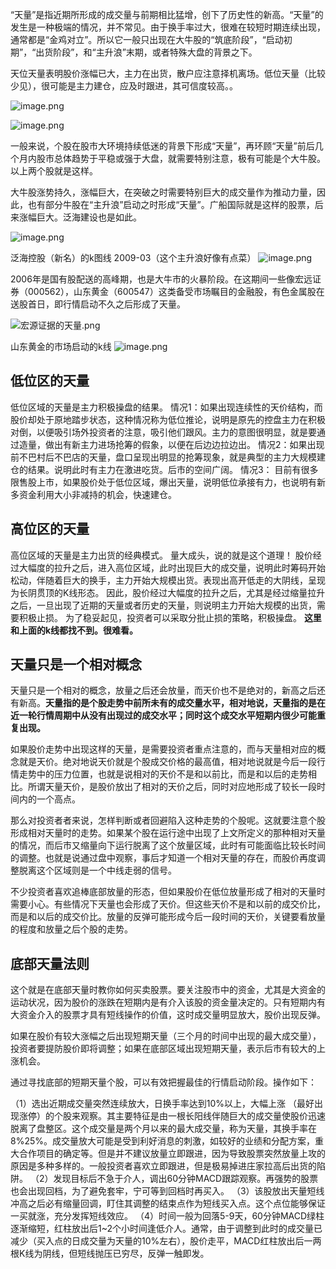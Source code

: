 “天量”是指近期所形成的成交量与前期相比猛增，创下了历史性的新高。“天量”的发生是一种极端的情况，并不常见。由于换手率过大，很难在较短时期连续出现，通常都是“金鸡对立”。所以它一般只出现在大牛股的“筑底阶段”，“启动初期”，“出货阶段”，和“主升浪”末期，或者特殊大盘的背景之下。

天位天量表明股价涨幅已大，主力在出货，散户应注意择机离场。低位天量（比较少见），很可能是主力建仓，应及时跟进，其可信度较高。。

![image.png](https://upload-images.jianshu.io/upload_images/8195910-a87597b0d9740dd7.png?imageMogr2/auto-orient/strip%7CimageView2/2/w/1240)

![image.png](https://upload-images.jianshu.io/upload_images/8195910-8b5829931f7c8fc8.png?imageMogr2/auto-orient/strip%7CimageView2/2/w/1240)


一般来说，个股在股市大环境持续低迷的背景下形成“天量”，再环顾“天量”前后几个月内股市总体趋势于平稳或强于大盘，就需要特别注意，极有可能是个大牛股。以上两个股就是这样。

大牛股涨势持久，涨幅巨大，在突破之时需要特别巨大的成交量作为推动力量，因此，也有部分牛股在“主升浪”启动之时形成“天量”。广船国际就是这样的股票，后来涨幅巨大。泛海建设也是如此。

![image.png](https://upload-images.jianshu.io/upload_images/8195910-5b680c4316198bc3.png?imageMogr2/auto-orient/strip%7CimageView2/2/w/1240)

泛海控股（新名）的k图线 2009-03（这个主升浪好像有点菜）
![image.png](https://upload-images.jianshu.io/upload_images/8195910-f3839f4ed4410fb8.png?imageMogr2/auto-orient/strip%7CimageView2/2/w/1240)

2006年是国有股配送的高峰期，也是大牛市的火暴阶段。在这期间一些像宏远证券（000562），山东黄金（600547）这类备受市场瞩目的金融股，有色金属股在送股首日，即行情启动不久之后形成了天量。

![宏源证据的天量.png](https://upload-images.jianshu.io/upload_images/8195910-5d93287c5213463f.png?imageMogr2/auto-orient/strip%7CimageView2/2/w/1240)

山东黄金的市场启动的k线
![image.png](https://upload-images.jianshu.io/upload_images/8195910-ef32cb865e87822e.png?imageMogr2/auto-orient/strip%7CimageView2/2/w/1240)

## 低位区的天量
低位区域的天量是主力积极操盘的结果。
情况1：如果出现连续性的天价结构，而股价却处于原地踏步状态，这种情况称为低位推论，说明是原先的控盘主力在积极对倒，以便吸引场外投资者的注意，吸引他们跟风。主力的意图很明显，就是要通过造量，做出有新主力进场抢筹的假象，以便在后边边拉边出。
情况2：如果出现前不巴村后不巴店的天量，盘口呈现出明显的抢筹现象，就是典型的主力大规模建仓的结果。说明此时有主力在激进吃货。后市的空间广阔。
情况3： 目前有很多限售股上市，如果股价处于低位区域，爆出天量，说明低位承接有力，也说明有新多资金利用大小非减持的机会，快速建仓。

## 高位区的天量
高位区域的天量是主力出货的经典模式。
量大成头，说的就是这个道理！
股价经过大幅度的拉升之后，进入高位区域，此时出现巨大的成交量，说明此时筹码开始松动，伴随着巨大的换手，主力开始大规模出货。表现出高开低走的大阴线，呈现为长阴贯顶的K线形态。
因此，股价经过大幅度的拉升之后，尤其是经过缩量拉升之后，一旦出现了近期的天量或者历史的天量，则说明主力开始大规模的出货，需要积极止损。
为了稳妥起见，投资者可以采取分批止损的策略，积极操盘。
**这里和上面的k线都找不到。很难看。**

## 天量只是一个相对概念
天量只是一个相对的概念，放量之后还会放量，而天价也不是绝对的，新高之后还有新高。**天量指的是个股走势中前所未有的成交量水平，相对地说，天量指的是在近一轮行情周期中从没有出现过的成交水平；同时这个成交水平短期内很少可能重复出现。**

如果股价走势中出现这样的天量，是需要投资者重点注意的，而与天量相对应的概念就是天价。绝对地说天价就是个股成交价格的最高值，相对地说就是今后一段行情走势中的压力位置，也就是说相对的天价不是和以前比，而是和以后的走势相比。所谓天量天价，是股价放出了相对的天价之后，同时对应地形成了较长一段时间内的一个高点。

那么对投资者者来说，怎样判断或者回避陷入这种走势的个股呢。这就要注意个股形成相对天量时的走势。如果某个股在运行途中出现了上文所定义的那种相对天量的情况，而后市又缩量向下运行脱离了这个放量区域，此时有可能面临比较长时间的调整。也就是说通过盘中观察，事后才知道一个相对天量的存在，而股价再度调整脱离这个区域则是一个中线走弱的信号。

不少投资者喜欢追棒底部放量的形态，但如果股价在低位放量形成了相对的天量时需要小心。有些情况下天量也会形成了天价。但这些天价不是和以前的成交价比，而是和以后的成交价比。放量的反弹可能形成今后一段时间的天价，关键要看放量的程度和放量之后个股的走势。

## 底部天量法则
这个就是在底部天量时教你如何买卖股票。要关注股市中的资金，尤其是大资金的运动状况，因为股价的涨跌在短期内是有介入该股的资金量决定的。只有短期内有大资金介入的股票才具有短线操作的价值，这时成交量明显放大，股价出现反弹。

如果在股价有较大涨幅之后出现短期天量（三个月的时间中出现的最大成交量），投资者要提防股价即将调整；如果在底部区域出现短期天量，表示后市有较大的上涨机会。

通过寻找底部的短期天量个股，可以有效把握最佳的行情启动阶段。操作如下：

（1）选出近期成交量突然连续放大，日换手率达到10%以上，大幅上涨
（最好出现涨停）的个股来观察。其主要特征是由一根长阳线伴随巨大的成交量使股价迅速脱离了盘整区。这个成交量是两个月以来的最大成交量，称为天量，其换手率在8%25%。成交量放大可能是受到利好消息的刺激，如较好的业绩和分配方案，重大合作项目的确定等。但是并不建议放量立即跟进，因为导致股票突然放量上攻的原因是多种多样的。一般投资者喜欢立即跟进，但是极易掉进庄家拉高后出货的陷阱。
（2）发现目标后不急于介人，调出60分钟MACD跟踪观察。再强势的股票也会出现回档，为了避免套牢，宁可等到回档时再买入。
（3）该股放出天量短线冲高之后必有缩量回调，盯住其调整的结束点作为短线买入点。这个点位能够保证一买就涨，充分发挥短线效应。
（4）时间一般为回落5-9天，60分钟MACD绿柱逐渐缩短，红柱放出后1~2个小时间逢低介人。通常，由于调整到此时的成交量已减少（买入点的日成交量为天量的10%左右），股价走平，MACD红柱放出后一两根K线为阴线，但短线抛压已穷尽，反弹一触即发。












